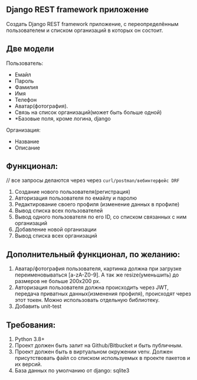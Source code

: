 ## Django REST framework приложение

Создать Django REST framework приложение, с переопределённым пользователем и списком организаций в которых он состоит.

Две модели
----
Пользователь:
 - Емайл
 - Пароль
 - Фамилия
 - Имя
 - Телефон
 - Аватар(фотография).
 - Связь на список организаций(может быть больше одной)
 - *Базовые поля, кроме логина, django

Организация:
 - Название
 - Описание

Функционал:
----
// все запросы делаются через через 
```curl/postman/вебинтерфейс DRF```
1) Создание нового пользователя(регистрация)
2) Авторизация пользователя по емайлу и паролю
3) Редактирование своего профиля (изменение данных в профиле)
4) Вывод списка всех пользователей
5) Вывод одного пользователя по его ID, со списком связанных с ним организаций
5) Добавление новой организации
6) Вывод списка всех организаций

Дополнительный функционал, по желанию:
----
1) Аватар/фотография пользователя, картинка должна при загрузке переименовываться [a-zA-Z0-9]. А так же resize(уменьшить) до размеров не больше 200х200 px.
2) Авторизация пользователя должна происходить через JWT, передача приватных данных(изменения профиля), происходят через этот токен. Можно использовать отдельную библиотеку.
3) Добавить unit-test


Требования:
----
1) Python 3.8+
2) Проект должен быть залит на Github/Bitbucket и быть публичным.
3) Проект должен быть в виртуальном окружении venv. Должен присутствовать файл со списком используемых в проекте пакетов и их версий.
4) База данных по умолчанию от django: sqlite3